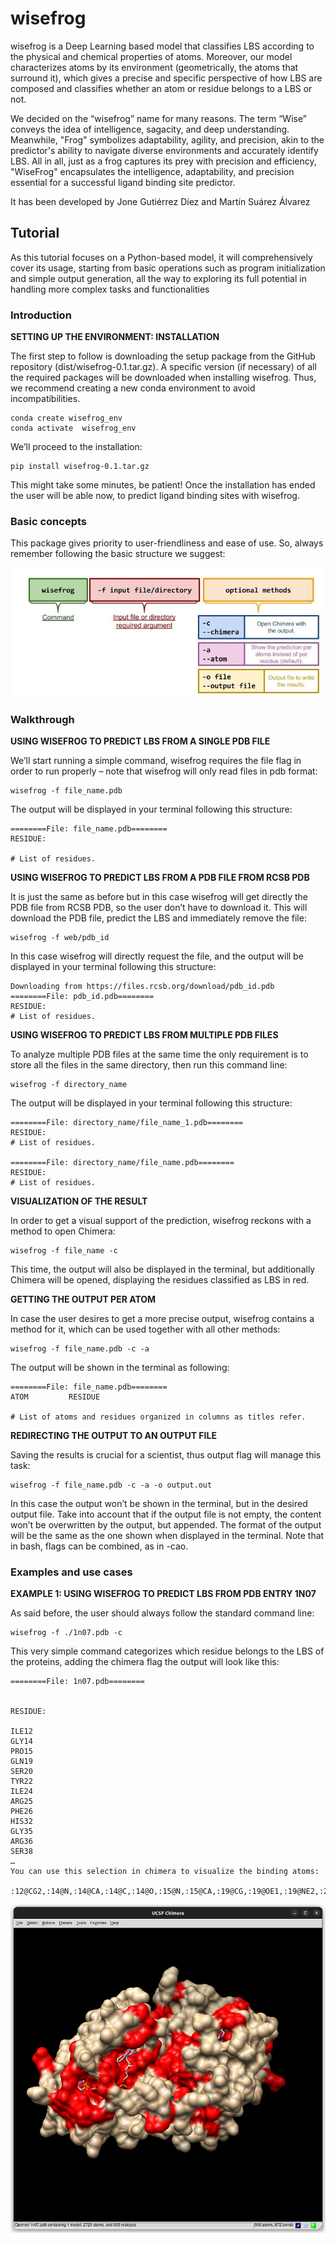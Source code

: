 # wisefrog

wisefrog is a Deep Learning based model that classifies LBS according to the physical and chemical properties of atoms. Moreover, our model characterizes atoms by its environment (geometrically, the atoms that surround it), which gives a precise and specific perspective of how LBS are composed and classifies whether an atom or residue belongs to a LBS or not. 

We decided on the “wisefrog” name for many reasons. The term “Wise” conveys the idea of intelligence, sagacity, and deep understanding. Meanwhile, "Frog" symbolizes adaptability, agility, and precision, akin to the predictor's ability to navigate diverse environments and accurately identify LBS. All in all, just as a frog captures its prey with precision and efficiency, "WiseFrog" encapsulates the intelligence, adaptability, and precision essential for a successful ligand binding site predictor.

It has been developed by Jone Gutiérrez Díez and Martín Suárez Álvarez

## Tutorial

As this tutorial focuses on a Python-based model, it will comprehensively cover its usage, starting from basic operations such as program initialization and simple output generation, all the way to exploring its full potential in handling more complex tasks and functionalities

### Introduction

**SETTING UP THE ENVIRONMENT: INSTALLATION**

The first step to follow is downloading the setup package from the GitHub repository (dist/wisefrog-0.1.tar.gz).
A specific version (if necessary) of all the required packages will be downloaded when installing wisefrog. Thus, we recommend creating a new conda environment to avoid incompatibilities.

```
conda create wisefrog_env
conda activate  wisefrog_env
```

We’ll proceed to the installation:

```
pip install wisefrog-0.1.tar.gz
```

This might take some minutes, be patient! Once the installation has ended the user will be able now, to predict ligand binding sites with wisefrog. 


### Basic concepts

This package gives priority to user-friendliness and ease of use. So, always remember following the basic structure we suggest:

![Image of the structure of the wisefrog command](TUTORIAL.jpg)

### Walkthrough

**USING WISEFROG TO PREDICT LBS FROM A SINGLE PDB FILE**

We’ll start running a simple command, wisefrog requires the file flag in order to run properly  – note that wisefrog will only read files in pdb format:

```
wisefrog -f file_name.pdb
```


  The output will be displayed in your terminal following this structure:

```
========File: file_name.pdb======== 
RESIDUE:

# List of residues.
```

**USING WISEFROG TO PREDICT LBS FROM A PDB FILE FROM RCSB PDB**

It is just the same as before but in this case wisefrog will get directly the PDB file from RCSB PDB, so the user don’t have to download it. This will download the PDB file, predict the LBS and immediately remove the file:

```
wisefrog -f web/pdb_id

```

In this case wisefrog will directly request the file, and the output will be displayed in your terminal following this structure:

```
Downloading from https://files.rcsb.org/download/pdb_id.pdb
========File: pdb_id.pdb======== 
RESIDUE:
# List of residues.
```

**USING WISEFROG TO PREDICT LBS FROM MULTIPLE PDB FILES**

To analyze multiple PDB files at the same time the only requirement is to store all the files in the same directory, then run this command line:

```
wisefrog -f directory_name
```

The output will be displayed in your terminal following this structure:

```
========File: directory_name/file_name_1.pdb======== 
RESIDUE:
# List of residues.

========File: directory_name/file_name.pdb======== 
RESIDUE:
# List of residues.
```

**VISUALIZATION OF THE RESULT**

In order to get a visual support of the prediction, wisefrog reckons with a method to open Chimera:

```
wisefrog -f file_name -c 
```

This time, the output will also be displayed in the terminal, but additionally Chimera will be opened, displaying the residues classified as LBS in red.



**GETTING THE OUTPUT PER ATOM**

In case the user desires to get a more precise output, wisefrog contains a method for it, which can be used together with all other methods:

```
wisefrog -f file_name.pdb -c -a
```

The output will be shown in the terminal as following:

```
========File: file_name.pdb========
ATOM         RESIDUE

# List of atoms and residues organized in columns as titles refer.

```

**REDIRECTING THE OUTPUT TO AN OUTPUT FILE**

Saving the results is crucial for a scientist, thus output flag will manage this task:

```
wisefrog -f file_name.pdb -c -a -o output.out
```

In this case the output won’t be shown in the terminal, but in the desired output file. Take into account that if the output file is not empty, the content won’t be overwritten by the output, but appended. The format of the output will be the same as the one shown when displayed in the terminal.
Note that in bash, flags can be combined, as in -cao.


### Examples and use cases

**EXAMPLE 1: USING WISEFROG TO PREDICT LBS FROM PDB ENTRY 1N07**

As said before, the user should always follow the standard command line:

```
wisefrog -f ./1n07.pdb -c
```

This very simple command categorizes which residue belongs to the LBS of the proteins, adding the chimera flag the output will look like this:

```
========File: 1n07.pdb========


RESIDUE:

ILE12
GLY14
PRO15
GLN19
SER20
TYR22
ILE24
ARG25
PHE26
HIS32
GLY35
ARG36
SER38
…
You can use this selection in chimera to visualize the binding atoms:

:12@CG2,:14@N,:14@CA,:14@C,:14@O,:15@N,:15@CA,:19@CG,:19@OE1,:19@NE2,:20@C,:20@O,:20@OG,:22@CD1,:22@CE1,:22@CZ,:22@OH,:24@CG1,:25@O,:26@CA,:26@CE2,:32@NE2,:35@N,:36@CB,:36@CD,:36@NE,:36@CZ,:36@NH1,:36@NH2,:38@CB,:38@OG,:39@CB,:39@CG,:39@CE,:42@O,:44@CA,:44@C,:44@O,:44@CB,:44@CG,:45@N,:45@CA,:45@C,:45@O,:45@CB,:45@OG1,:45@CG2,:46@N,:46@CA,:46@C,:46@CB,:47@CG,:47@OD1,:47@ND2,:52@O,:56@O,:56@CG,:56@CD1,:56@CD2,:59@CA,:59@C,:59@O,:59@CG,:59@CD2,:59@CE2,:60@N,:60@C,:60@CG,:60@CD,:60@NE,:60@CZ,:60@NH2,:61@N,:61@CA,:61@CB,:61@CG,:61@OD1,:61@OD2,:62@N,:62@CA,:62@OG,:64@CG2,:65@CD2,:70@CE,:78@O,:79@C,:79@O,:80@O,:81@N,:81@CA,:81@C,:81@O,:81@CB,:81@OG,:88@CD2,:88@CZ,:91@NZ,:94@CA,:94@O,:95@O,:96@O,:96@CB,:96@CG,:96@CD,:96@OE1,:96@OE2,:97@O,:97@CB,:98@C,:98@O,:98@ND1,:99@N,:103@O,:106@OD2,:107@CD2,:107@CE1,:107@CE2,:107@CZ,:108@CE1,:108@CZ,:112@CA,:112@SD,:118@CA,:119@CA,:119@O,:120@O,:123@CG,:123@CD,:123@OE1,:123@OE2,:126@CG,:126@CD1,:126@CE1,:126@CZ,:127@C,:132@CG,:132@CD1,:132@CD2,:136@N,:136@CA,:136@CG1,:136@CD1,:139@CG,:139@OD1,:149@NH1,:154@OG

```

![3D structure of 1n07.pdb](1N07_structure.png)



